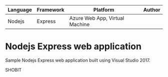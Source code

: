 | Language | Framework | Platform | Author |
| -------- | -------- |--------|--------|
| Nodejs | Express | Azure Web App, Virtual Machine| |


# Nodejs Express web application

Sample Nodejs Express web application built using Visual Studio 2017.

SHOBIT

